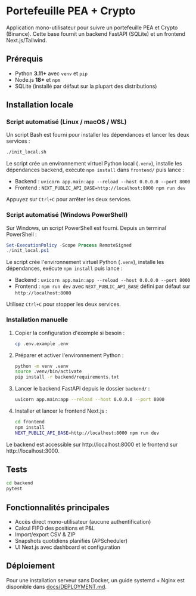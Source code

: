 # Portefeuille PEA + Crypto

Application mono-utilisateur pour suivre un portefeuille PEA et Crypto (Binance). Cette base fournit un backend FastAPI (SQLite) et un frontend Next.js/Tailwind.

## Prérequis

- Python **3.11+** avec `venv` et `pip`
- Node.js **18+** et `npm`
- SQLite (installé par défaut sur la plupart des distributions)

## Installation locale

### Script automatisé (Linux / macOS / WSL)

Un script Bash est fourni pour installer les dépendances et lancer les deux services :

```bash
./init_local.sh
```

Le script crée un environnement virtuel Python local (`.venv`), installe les dépendances backend, exécute `npm install` dans `frontend/` puis lance :

- Backend : `uvicorn app.main:app --reload --host 0.0.0.0 --port 8000`
- Frontend : `NEXT_PUBLIC_API_BASE=http://localhost:8000 npm run dev`

Appuyez sur `Ctrl+C` pour arrêter les deux services.

### Script automatisé (Windows PowerShell)

Sur Windows, un script PowerShell est fourni. Depuis un terminal PowerShell :

```powershell
Set-ExecutionPolicy -Scope Process RemoteSigned
./init_local.ps1
```


Le script crée l'environnement virtuel Python (`.venv`), installe les dépendances, exécute `npm install` puis lance :

- Backend : `uvicorn app.main:app --reload --host 0.0.0.0 --port 8000`
- Frontend : `npm run dev` avec `NEXT_PUBLIC_API_BASE` défini par défaut sur `http://localhost:8000`

Utilisez `Ctrl+C` pour stopper les deux services.

### Installation manuelle

1. Copier la configuration d'exemple si besoin :

   ```bash
   cp .env.example .env
   ```

2. Préparer et activer l'environnement Python :

   ```bash
   python -m venv .venv
   source .venv/bin/activate
   pip install -r backend/requirements.txt
   ```

3. Lancer le backend FastAPI depuis le dossier `backend/` :

   ```bash
   uvicorn app.main:app --reload --host 0.0.0.0 --port 8000
   ```

4. Installer et lancer le frontend Next.js :

   ```bash
   cd frontend
   npm install
   NEXT_PUBLIC_API_BASE=http://localhost:8000 npm run dev
   ```

Le backend est accessible sur http://localhost:8000 et le frontend sur http://localhost:3000.

## Tests

```bash
cd backend
pytest
```

## Fonctionnalités principales
- Accès direct mono-utilisateur (aucune authentification)
- Calcul FIFO des positions et P&L
- Import/export CSV & ZIP
- Snapshots quotidiens planifiés (APScheduler)
- UI Next.js avec dashboard et configuration

## Déploiement

Pour une installation serveur sans Docker, un guide systemd + Nginx est disponible dans [docs/DEPLOYMENT.md](docs/DEPLOYMENT.md).

